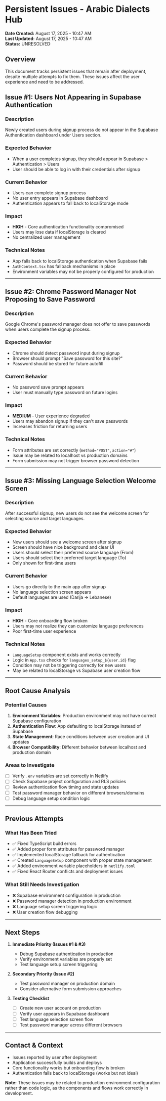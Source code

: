 # Persistent Issues - Arabic Dialects Hub

**Date Created:** August 17, 2025 - 10:47 AM  
**Last Updated:** August 17, 2025 - 10:47 AM  
**Status:** UNRESOLVED

## Overview
This document tracks persistent issues that remain after deployment, despite multiple attempts to fix them. These issues affect the user experience and need to be addressed.

## Issue #1: Users Not Appearing in Supabase Authentication

### Description
Newly created users during signup process do not appear in the Supabase Authentication dashboard under Users section.

### Expected Behavior
- When a user completes signup, they should appear in Supabase > Authentication > Users
- User should be able to log in with their credentials after signup

### Current Behavior
- Users can complete signup process
- No user entry appears in Supabase dashboard
- Authentication appears to fall back to localStorage mode

### Impact
- **HIGH** - Core authentication functionality compromised
- Users may lose data if localStorage is cleared
- No centralized user management

### Technical Notes
- App falls back to localStorage authentication when Supabase fails
- `AuthContext.tsx` has fallback mechanisms in place
- Environment variables may not be properly configured for production

---

## Issue #2: Chrome Password Manager Not Proposing to Save Password

### Description
Google Chrome's password manager does not offer to save passwords when users complete the signup process.

### Expected Behavior
- Chrome should detect password input during signup
- Browser should prompt "Save password for this site?"
- Password should be stored for future autofill

### Current Behavior
- No password save prompt appears
- User must manually type password on future logins

### Impact
- **MEDIUM** - User experience degraded
- Users may abandon signup if they can't save passwords
- Increases friction for returning users

### Technical Notes
- Form attributes are set correctly (`method="POST"`, `action="#"`)
- Issue may be related to localhost vs production domains
- Form submission may not trigger browser password detection

---

## Issue #3: Missing Language Selection Welcome Screen

### Description
After successful signup, new users do not see the welcome screen for selecting source and target languages.

### Expected Behavior
- New users should see a welcome screen after signup
- Screen should have nice background and clear UI
- Users should select their preferred source language (From)
- Users should select their preferred target language (To)
- Only shown for first-time users

### Current Behavior
- Users go directly to the main app after signup
- No language selection screen appears
- Default languages are used (Darija → Lebanese)

### Impact
- **HIGH** - Core onboarding flow broken
- Users may not realize they can customize language preferences
- Poor first-time user experience

### Technical Notes
- `LanguageSetup` component exists and works correctly
- Logic in `App.tsx` checks for `languages_setup_${user.id}` flag
- Condition may not be triggering correctly for new users
- May be related to localStorage vs Supabase user creation flow

---

## Root Cause Analysis

### Potential Causes
1. **Environment Variables**: Production environment may not have correct Supabase configuration
2. **Authentication Flow**: App defaulting to localStorage instead of Supabase
3. **State Management**: Race conditions between user creation and UI updates
4. **Browser Compatibility**: Different behavior between localhost and production domain

### Areas to Investigate
- [ ] Verify `.env` variables are set correctly in Netlify
- [ ] Check Supabase project configuration and RLS policies
- [ ] Review authentication flow timing and state updates
- [ ] Test password manager behavior on different browsers/domains
- [ ] Debug language setup condition logic

---

## Previous Attempts

### What Has Been Tried
- ✅ Fixed TypeScript build errors
- ✅ Added proper form attributes for password manager
- ✅ Implemented localStorage fallback for authentication
- ✅ Created `LanguageSetup` component with proper state management
- ✅ Added environment variable placeholders in `netlify.toml`
- ✅ Fixed React Router conflicts and deployment issues

### What Still Needs Investigation
- ❌ Supabase environment configuration in production
- ❌ Password manager detection in production environment
- ❌ Language setup screen triggering logic
- ❌ User creation flow debugging

---

## Next Steps

1. **Immediate Priority (Issues #1 & #3)**
   - Debug Supabase authentication in production
   - Verify environment variables are properly set
   - Test language setup screen triggering

2. **Secondary Priority (Issue #2)**
   - Test password manager on production domain
   - Consider alternative form submission approaches

3. **Testing Checklist**
   - [ ] Create new user account on production
   - [ ] Verify user appears in Supabase dashboard
   - [ ] Test language selection screen flow
   - [ ] Test password manager across different browsers

---

## Contact & Context
- Issues reported by user after deployment
- Application successfully builds and deploys
- Core functionality works but onboarding flow is broken
- Authentication falls back to localStorage (works but not ideal)

**Note:** These issues may be related to production environment configuration rather than code logic, as the components and flows work correctly in development.